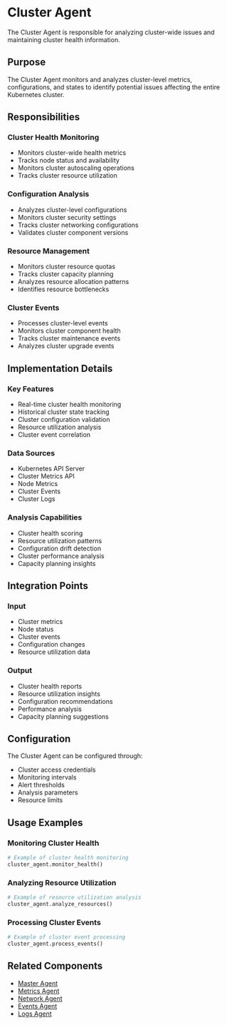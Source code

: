 # Cluster Agent

The Cluster Agent is responsible for analyzing cluster-wide issues and maintaining cluster health information.

## Purpose

The Cluster Agent monitors and analyzes cluster-level metrics, configurations, and states to identify potential issues affecting the entire Kubernetes cluster.

## Responsibilities

### Cluster Health Monitoring
- Monitors cluster-wide health metrics
- Tracks node status and availability
- Monitors cluster autoscaling operations
- Tracks cluster resource utilization

### Configuration Analysis
- Analyzes cluster-level configurations
- Monitors cluster security settings
- Tracks cluster networking configurations
- Validates cluster component versions

### Resource Management
- Monitors cluster resource quotas
- Tracks cluster capacity planning
- Analyzes resource allocation patterns
- Identifies resource bottlenecks

### Cluster Events
- Processes cluster-level events
- Monitors cluster component health
- Tracks cluster maintenance events
- Analyzes cluster upgrade events

## Implementation Details

### Key Features
- Real-time cluster health monitoring
- Historical cluster state tracking
- Cluster configuration validation
- Resource utilization analysis
- Cluster event correlation

### Data Sources
- Kubernetes API Server
- Cluster Metrics API
- Node Metrics
- Cluster Events
- Cluster Logs

### Analysis Capabilities
- Cluster health scoring
- Resource utilization patterns
- Configuration drift detection
- Cluster performance analysis
- Capacity planning insights

## Integration Points

### Input
- Cluster metrics
- Node status
- Cluster events
- Configuration changes
- Resource utilization data

### Output
- Cluster health reports
- Resource utilization insights
- Configuration recommendations
- Performance analysis
- Capacity planning suggestions

## Configuration

The Cluster Agent can be configured through:
- Cluster access credentials
- Monitoring intervals
- Alert thresholds
- Analysis parameters
- Resource limits

## Usage Examples

### Monitoring Cluster Health
```python
# Example of cluster health monitoring
cluster_agent.monitor_health()
```

### Analyzing Resource Utilization
```python
# Example of resource utilization analysis
cluster_agent.analyze_resources()
```

### Processing Cluster Events
```python
# Example of cluster event processing
cluster_agent.process_events()
```

## Related Components

- [Master Agent](master_agent.md)
- [Metrics Agent](metrics_agent.md)
- [Network Agent](network_agent.md)
- [Events Agent](events_agent.md)
- [Logs Agent](logs_agent.md) 